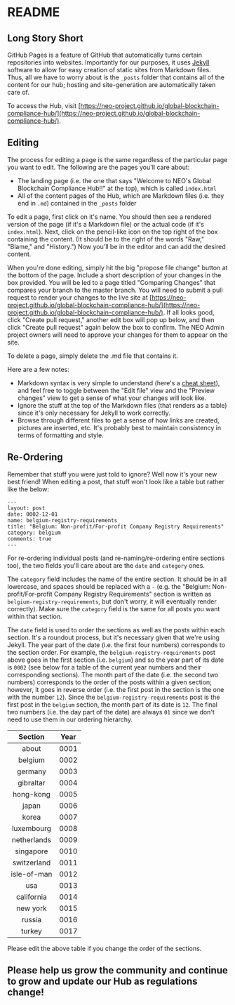 # README #

## Long Story Short ##

GitHub Pages is a feature of GitHub that automatically turns certain repositories into websites. Importantly for our purposes, it uses [Jekyll](https://help.github.com/articles/using-jekyll-with-pages/) software to allow for easy creation of static sites from Markdown files. Thus, all we have to worry about is the `_posts` folder that contains all of the content for our hub; hosting and site-generation are automatically taken care of.

To access the Hub, visit [https://neo-project.github.io/global-blockchain-compliance-hub/](https://neo-project.github.io/global-blockchain-compliance-hub/).

## Editing ##

The process for editing a page is the same regardless of the particular page you want to edit. The following are the pages you'll care about:

- The landing page (i.e. the one that says "Welcome to NEO's Global Blockchain Compliance Hub!!" at the top), which is called `index.html`
- All of the content pages of the Hub, which are Markdown files (i.e. they end in `.md`) contained in the `_posts` folder

To edit a page, first click on it's name. You should then see a rendered version of the page (if it's a Markdown file) or the actual code (if it's `index.html`). Next, click on the pencil-like icon on the top right of the box containing the content. (It should be to the right of the words "Raw," "Blame," and "History.") Now you'll be in the editor and can add the desired content. 

When you're done editing, simply hit the big "propose file change" button at the bottom of the page. Include a short description of your changes in the box provided. You will be led to a page titled "Comparing Changes" that compares your branch to the master branch. You will need to submit a pull request to render your changes to the live site at [https://neo-project.github.io/global-blockchain-compliance-hub/](https://neo-project.github.io/global-blockchain-compliance-hub/). If all looks good, click "Create pull request," another edit box will pop up below, and then click "Create pull request" again below the box to confirm. The NEO Admin project owners will need to approve your changes for them to appear on the site. 

To delete a page, simply delete the .md file that contains it.

Here are a few notes:

- Markdown syntax is very simple to understand (here's a [cheat sheet](https://github.com/adam-p/markdown-here/wiki/Markdown-Cheatsheet)), and feel free to toggle between the "Edit file" view and the "Preview changes" view to get a sense of what your changes will look like.
- Ignore the stuff at the top of the Markdown files (that renders as a table) since it's only necessary for Jekyll to work correctly.
- Browse through different files to get a sense of how links are created, pictures are inserted, etc. It's probably best to maintain consistency in terms of formatting and style.

## Re-Ordering ##

Remember that stuff you were just told to ignore? Well now it's your new best friend! When editing a post, that stuff won't look like a table but rather like the below:
```
---
layout: post
date: 0002-12-01
name: belgium-registry-requirements
title: "Belgium: Non-profit/For-profit Company Registry Requirements"
category: belgium
comments: true
---
```
For re-ordering individual posts (and re-naming/re-ordering entire sections too), the two fields you'll care about are the `date` and `category` ones.

The `category` field includes the name of the entire section. It should be in all lowercase, and spaces should be replaced with a `-` (e.g. the "Belgium: Non-profit/For-profit Company Registry Requirements" section is written as `belgium-registry-requirements`, but don't worry, it will eventually render correctly). Make sure the `category` field is the same for all posts you want within that section.

The `date` field is used to order the sections as well as the posts within each section. It's a roundout process, but it's necessary given that we're using Jekyll. The year part of the date (i.e. the first four numbers) corresponds to the section order. For example, the `belgium-registry-requirements` post above goes in the first section (i.e. `belgium`) and so the year part of its date is `0002` (see below for a table of the current year numbers and their corresponding sections). The month part of the date (i.e. the second two numbers) corresponds to the order of the posts within a given section; however, it goes in reverse order (i.e. the first post in the section is the one with the number `12`). Since the `belgium-registry-requirements` post is the first post in the `belgium` section, the month part of its date is `12`. The final two numbers (i.e. the day part of the date) are always `01` since we don't need to use them in our ordering hierarchy.

| Section                 | Year  |
|:-----------------------:|:-----:|
| about                   | 0001  |
| belgium                 | 0002  |
| germany                 | 0003  |
| gibraltar               | 0004  |
| hong-kong               | 0005  |
| japan                   | 0006  |
| korea                   | 0007  |
| luxembourg              | 0008  |
| netherlands             | 0009  |
| singapore               | 0010  |
| switzerland             | 0011  |
| isle-of-man             | 0012  |
| usa                     | 0013  |
| california              | 0014  |
| new york                | 0015  |
| russia                  | 0016  |
| turkey                  | 0017  |


Please edit the above table if you change the order of the sections.

## Please help us grow the community and continue to grow and update our Hub as regulations change!
